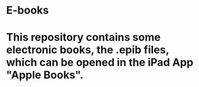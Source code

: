 # E-books
# This repository contains some electronic books, the .epib files, which can be opened in the iPad App "Apple Books".
